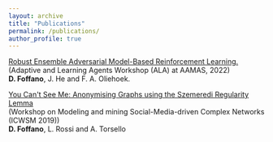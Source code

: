 ```yaml
---
layout: archive
title: "Publications"
permalink: /publications/
author_profile: true
---
```


[Robust Ensemble Adversarial Model-Based Reinforcement Learning.](https://ala2022.github.io/papers/ALA2022_paper_31.pdf)\
(Adaptive and Learning Agents Workshop (ALA) at AAMAS, 2022)  
**D. Foffano**, J. He and F. A. Oliehoek.

[You Can't See Me: Anonymising Graphs using the Szemeredi Regularity Lemma](https://www.frontiersin.org/articles/10.3389/fdata.2019.00007/full)\
(Workshop on Modeling and mining Social-Media-driven Complex Networks (ICWSM 2019))  
**D. Foffano**, L. Rossi and A. Torsello
